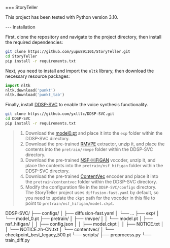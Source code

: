=== StoryTeller

This project has been tested with Python version 3.10.

--- Installation

First, clone the repository and navigate to the project directory, then install the required dependencies:

```bash
git clone https://github.com/yupu891101/StoryTeller.git
cd StoryTeller
pip install -r requirements.txt
```

Next, you need to install and import the `nltk` library, then download the necessary resource packages:

```python
import nltk
nltk.download('punkt')
nltk.download('punkt_tab')
```

Finally, install [DDSP-SVC](https://github.com/yxlllc/DDSP-SVC) to enable the voice synthesis functionality.

```bash
git clone https://github.com/yxlllc/DDSP-SVC.git
cd DDSP-SVC
pip install -r requirements.txt
```

> 1. Download the [model0.pt](https://github.com/yxlllc/DDSP-SVC/releases/download/5.0/model_0.pt) and place it into the `exp` folder within the DDSP-SVC directory.
> 2. Download the pre-trained [RMVPE](https://github.com/yxlllc/RMVPE/releases/download/230917/rmvpe.zip) extractor, unzip it, and place the contents into the `pretrain/rmvpe` folder within the DDSP-SVC directory.
> 3. Download the pre-trained [NSF-HiFiGAN](https://github.com/openvpi/vocoders/releases/download/nsf-hifigan-44.1k-hop512-128bin-2024.02/nsf_hifigan_44.1k_hop512_128bin_2024.02.zip) vocoder, unzip it, and place the contents into the `pretrain/nsf_hifigan` folder within the DDSP-SVC directory.
> 4. Download the pre-trained [ContentVec](https://ibm.ent.box.com/s/z1wgl1stco8ffooyatzdwsqn2psd9lrr) encoder and place it into the `pretrain/contentvec` folder within the DDSP-SVC directory.
> 5. Modify the configuration file in the `DDSP-SVC/configs` directory. The StoryTeller project uses `diffusion-fast.yaml` by default, so you need to update the `ckpt` path for the vocoder in this file to point to `pretrain/nsf_hifigan/model.ckpt`.

DDSP-SVC/
├── configs/
│   ├── diffusion-fast.yaml
│   └── ...
├── exp/
│   └── model_0.pt
├── pretrain/
│   ├── rmvpe/
│   │   └── model.pt
│   ├── nsf_hifigan/
│   │   ├── config.json
│   │   ├── model.ckpt
│   │   ├── NOTICE.txt
│   │   └── NOTICE.zh-CN.txt
│   └── contentvec/
│       └── checkpoint_best_legacy_500.pt
└── scripts/
    ├── preprocess.py
    └── train_diff.py

